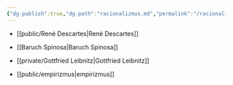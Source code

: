 ```yaml
---
{"dg-publish":true,"dg-path":"racionalizmus.md","permalink":"/racionalizmus/"}
---
```


- [[public/René Descartes\|René Descartes]]
- [[Baruch Spinosa\|Baruch Spinosa]]
- [[private/Gottfried Leibnitz\|Gottfried Leibnitz]]

- [[public/empirizmus\|empirizmus]]